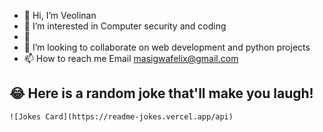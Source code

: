 - 👋 Hi, I’m Veolinan
- 👀 I’m interested in Computer security and coding 
- 🌱  
- 💞️ I’m looking to collaborate on web development and python projects
- 📫 How to reach me
Email  masigwafelix@gmail.com

## 😂 Here is a random joke that'll make you laugh!
``![Jokes Card](https://readme-jokes.vercel.app/api)``



<!---
FMasigwa/FMasigwa is a ✨ special ✨ repository because its `README.md` (this file) appears on your GitHub profile.
You can click the Preview link to take a look at your changes.
--->
